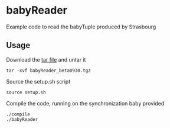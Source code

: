 babyReader
================

Example code to read the babyTuple produced by Strasbourg

Usage
----

Download the [tar file](https://github.com/ttbarMET-at-IPHC/combinedOneLeptonStopAnalysis/blob/master/babyReader/babyReader_beta0930.tgz?raw=true) and untar it

    tar -xvf babyReader_beta0930.tgz

Source the setup.sh script

    source setup.sh

Compile the code, running on the synchronization baby provided

    ./compile
    ./babyReader




